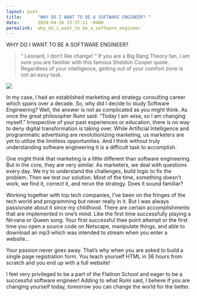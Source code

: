 ```yaml
---
layout: post
title:      "WHY DO I WANT TO BE A SOFTWARE ENGINEER? "
date:       2020-04-26 23:37:21 -0400
permalink:  why_do_i_want_to_be_a_software_engineer
---
```


WHY DO I WANT TO BE A SOFTWARE ENGINEER? 

> “ Leonard, I don’t like change! ” 
 If you are a Big Bang Theory fan,  I am sure you are familiar with this famous Sheldon Cooper quote. Regardless of your intelligence, getting out of your comfort zone is not an easy task.
 
 ![](https://scontent-sjc3-1.xx.fbcdn.net/v/t1.0-9/11377143_10153059772388725_8196750064231238768_n.jpg?_nc_cat=104&_nc_sid=e3f864&_nc_ohc=Zyc-nZnJi5gAX8pDM7D&_nc_ht=scontent-sjc3-1.xx&oh=a6390a5062bbd360f12c2071f15f17f8&oe=5ECDE045)
 
 
 
 

 In my case, I had an established marketing and strategy consulting career which spans over a decade. So, why did I decide to study Software Engineering? Well, the answer is not as complicated as you might think. As once the  great philosopher  Rumi  said: “Today I am wise, so I am changing myself.”  Irrespective of your past experiences or education, there is no way to deny digital transformation is taking over. While Artificial Intelligence and programmatic advertising are revolutionizing marketing, us marketers are yet to utilize the limitless opportunities. And I think without truly understanding software engineering it is a difficult task to accomplish. 
 
 
One might think that marketing is a little different than software engineering. But in the core, they are very similar.  As marketers, we deal with questions every day. We try to understand the challenges, build logic to fix the problem. Then we test our solution. Most of the time, something doesn’t work, we find it,  correct it, and rerun the strategy. Does it sound familiar? 


Working together with top tech companies, I’ve been on the fringes of the tech world and programming but never really in it. But I was always passionate about it since my childhood. There are certain accomplishments that are implemented in one’s mind. Like the first time successfully playing a Nirvana or Queen song. Your first successful thee point attempt or the first time you open a source code on  Netscape, manipulate things, and able to download an mp3 which was intended to stream when you enter a website… 

Your passion never goes away. That’s why when you are asked to build a single page registration form.  You teach yourself HTML in 36 hours from scratch and you end up with a full website! 


I feel very privileged to be a part of the Flatiron School and eager to be a successful software engineer! Adding to what Rumi said, I believe if you are changing yourself today, tomorrow you can change the world for the better. 























